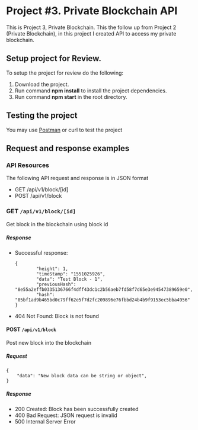 # Project #3. Private Blockchain API

This is Project 3, Private Blockchain. This the follow up from Project 2 (Private Blockchain), in this project I created
 API to access my private blockchain.

## Setup project for Review.

To setup the project for review do the following:
1. Download the project.
2. Run command __npm install__ to install the project dependencies.
3. Run command __npm start__ in the root directory.

## Testing the project

You may use [Postman](https://www.getpostman.com/) or curl to test the project

## Request and response examples

### API Resources
The following API request and response is in JSON format
- GET /api/v1/block/[id]
- POST /api/v1/block

### GET `/api/v1/block/[id]` 

Get block in the blockchain using block id

##### Response

- Successful response:
	```
	{
			"height": 1,
			"timeStamp": "1551025926",
			"data": "Test Block - 1",
			"previousHash": "8e55a2effb0335136766f4dff43dc1c2b56aeb7fd58f7d65e3e94547389659e0",
			"hash": "05bf1ad9b465bd0c79ff62e5f7d2fc209896e76fbbd24b4b9f9153ec5bba4956"
	}
	```
- 404 Not Found: Block is not found


#### POST `/api/v1/block`

Post new block into the blockchain

##### Request
```
{
    "data": "New block data can be string or object",
}
```

##### Response
- 200 Created: Block has been successfully created
- 400 Bad Request: JSON request is invalid
- 500 Internal Server Error
